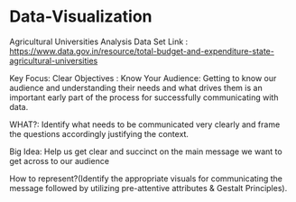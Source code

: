 # Data-Visualization

Agricultural Universities Analysis
Data Set Link : https://www.data.gov.in/resource/total-budget-and-expenditure-state-agricultural-universities

Key Focus: 
Clear Objectives : 
Know Your Audience: Getting to know our audience and understanding their needs and what drives them is an important early part of the process for successfully communicating with data.

WHAT?: Identify what needs to be communicated very clearly and frame the questions accordingly justifying the context.

Big Idea: Help us get clear and succinct on the main message we want to get across to our audience

How to represent?(Identify the appropriate visuals for communicating the message followed by utilizing pre-attentive attributes & Gestalt Principles).
